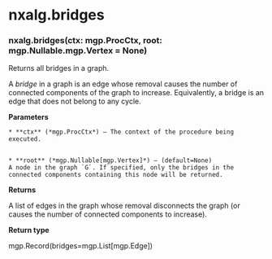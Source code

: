 # nxalg.bridges


### nxalg.bridges(ctx: mgp.ProcCtx, root: mgp.Nullable.mgp.Vertex = None)
Returns all bridges in a graph.

A *bridge* in a graph is an edge whose removal causes the number of
connected components of the graph to increase.  Equivalently, a bridge is an
edge that does not belong to any cycle.


**Parameters**

    
    * **ctx** (*mgp.ProcCtx*) – The context of the procedure being executed.


    * **root** (*mgp.Nullable[mgp.Vertex]*) – (default=None)
    A node in the graph `G`. If specified, only the bridges in the
    connected components containing this node will be returned.



**Returns**

A list of edges in the graph whose removal disconnects the graph (or
    causes the number of connected components to increase).



**Return type**

mgp.Record(bridges=mgp.List[mgp.Edge])
